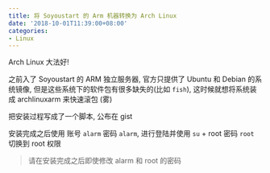 ```yaml
---
title: 将 Soyoustart 的 Arm 机器转换为 Arch Linux
date: '2018-10-01T11:39:00+08:00'
categories:
- Linux
---
```

Arch Linux 大法好!


<!--more-->

之前入了 Soyoustart 的 ARM 独立服务器, 官方只提供了 Ubuntu 和 Debian 的系统镜像, 但是这些系统下的软件包有很多缺失的(比如 `fish`), 这时候就想将系统装成 archlinuxarm 来快速滚包 (雾)

把安装过程写成了一个脚本, 公布在 gist

<script src="https://gist.github.com/Indexyz/c95d1b08df7cffa68b98a5e758c89cde.js"></script>

安装完成之后使用 账号 `alarm` 密码 `alarm`, 进行登陆并使用 `su` + root 密码 `root` 切换到 root 权限

> 请在安装完成之后即使修改 alarm 和 root 的密码
